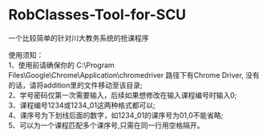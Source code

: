 # RobClasses-Tool-for-SCU
一个比较简单的针对川大教务系统的抢课程序  
  
使用须知：   
1、使用前请确保你的 C:\Program Files\Google\Chrome\Application\chromedriver 路径下有Chrome Driver, 没有的话，请将addition里的文件移动至该目录;  
2、学号密码仅第一次需要输入，后续如果想修改在输入课程编号时输入0;  
3、课程编号1234或1234_01这两种格式都可以;  
4、课序号为下划线后面的数字，如1234_01的课序号为01,0不能省略;  
5、可以为一个课程匹配多个课序号,只需在同一行用空格隔开。
